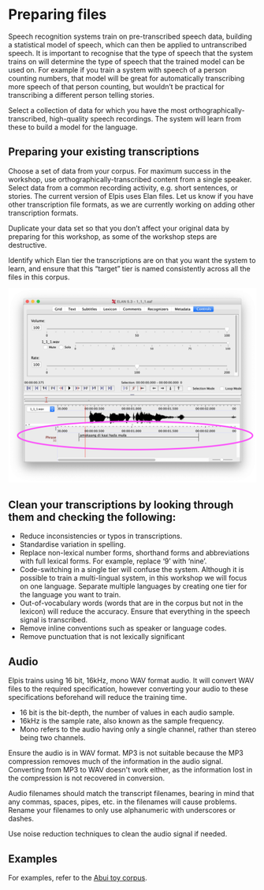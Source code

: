 # Preparing files

Speech recognition systems train on pre-transcribed speech data, building a statistical model of speech, which can then be applied to untranscribed speech. It is important to recognise that the type of speech that the system trains on will determine the type of speech that the trained model can be used on. For example if you train a system with speech of a person counting numbers, that model will be great for automatically transcribing more speech of that person counting, but wouldn’t be practical for transcribing a different person telling stories.

Select a collection of data for which you have the most orthographically-transcribed, high-quality speech recordings. The system will learn from these to build a model for the language.


## Preparing your existing transcriptions

Choose a set of data from your corpus. For maximum success in the workshop, use orthographically-transcribed content from a single speaker. Select data from a common recording activity, e.g. short sentences, or stories. The current version of Elpis uses Elan files. Let us know if you have other transcription file formats, as we are currently working on adding other transcription formats.

Duplicate your data set so that you don’t affect your original data by preparing for this workshop, as some of the workshop steps are destructive.

Identify which Elan tier the transcriptions are on that you want the system to learn, and ensure that this “target” tier is named consistently across all the files in this corpus. 

![](assets/preparing-files/elan-phrase-tier.png)


## Clean your transcriptions by looking through them and checking the following:

- Reduce inconsistencies or typos in transcriptions.
- Standardise variation in spelling.
- Replace non-lexical number forms, shorthand forms and abbreviations with full lexical forms. For example, replace ‘9’ with ‘nine’.
- Code-switching in a single tier will confuse the system. Although it is possible to train a multi-lingual system, in this workshop we will focus on one language. Separate multiple languages by creating one tier for the language you want to train.
- Out-of-vocabulary words (words that are in the corpus but not in the lexicon) will reduce the accuracy. Ensure that everything in the speech signal is transcribed.
- Remove inline conventions such as speaker or language codes.
- Remove punctuation that is not lexically significant


## Audio

Elpis trains using 16 bit, 16kHz, mono WAV format audio. It will convert WAV files to the required specification, however converting your audio to these specifications beforehand will reduce the training time.
- 16 bit is the bit-depth, the number of values in each audio sample. 
- 16kHz is the sample rate, also known as the sample frequency.
- Mono refers to the audio having only a single channel, rather than stereo being two channels.

Ensure the audio is in WAV format. MP3 is not suitable because the MP3 compression removes much of the information in the audio signal. Converting from MP3 to WAV doesn't work either, as the information lost in the compression is not recovered in conversion. 

Audio filenames should match the transcript filenames, bearing in mind that any commas, spaces, pipes, etc. in the filenames will cause problems. Rename your filenames to only use alphanumeric with underscores or dashes.

Use noise reduction techniques to clean the audio signal if needed.


## Examples

For examples, refer to the [Abui toy corpus](https://elpis.net.au/abui.zip).
